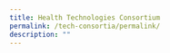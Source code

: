 ```yaml
---
title: Health Technologies Consortium
permalink: /tech-consortia/permalink/
description: ""
---
```

